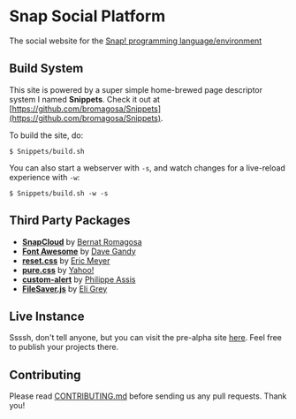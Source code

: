 # Snap Social Platform

The social website for the [Snap! programming language/environment](https://github.com/jmoenig/Snap)

## Build System

This site is powered by a super simple home-brewed page descriptor system I named **Snippets**. Check it out at [https://github.com/bromagosa/Snippets](https://github.com/bromagosa/Snippets).

To build the site, do:

```
$ Snippets/build.sh
```

You can also start a webserver with `-s`, and watch changes for a live-reload experience with `-w`:

```
$ Snippets/build.sh -w -s
```

## Third Party Packages

* **[SnapCloud](https://github.com/bromagosa/SnapCloud)** by [Bernat Romagosa](https://bromagosa.github.io)
* **[Font Awesome](fontawesome.io)** by [Dave Gandy](https://github.com/davegandy)
* **[reset.css](http://meyerweb.com/eric/tools/css/reset/)** by [Eric Meyer](http://meyerweb.com/)
* **[pure.css](http://purecss.io)** by [Yahoo!](http://yahoo.com)
* **[custom-alert](https://github.com/PhilippeAssis/custom-alert)** by [Philippe Assis](https://github.com/PhilippeAssis)
* **[FileSaver.js](https://github.com/eligrey/FileSaver.js)** by [Eli Grey](https://github.com/eligrey)

## Live Instance

Ssssh, don't tell anyone, but you can visit the pre-alpha site [here](https://cloud.snap.berkeley.edu/site/). Feel free to publish your projects there.

## Contributing
Please read [CONTRIBUTING.md](CONTRIBUTING.md) before sending us any pull requests. Thank you!
